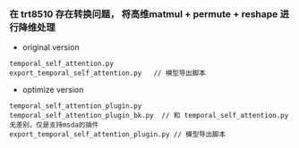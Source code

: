 ### 在 trt8510 存在转换问题， 将高维matmul + permute + reshape 进行降维处理    

+ original version
```
temporal_self_attention.py  
export_temporal_self_attention.py   // 模型导出脚本  
```

+ optimize version
```
temporal_self_attention_plugin.py   
temporal_self_attention_plugin_bk.py  // 和 temporal_self_attention.py 无差别，仅是支持msda的插件       
export_temporal_self_attention_plugin.py // 模型导出脚本  
```
